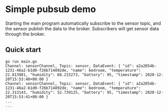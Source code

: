 # Simple pubsub demo
Starting the main program automatically subscribe to the sensor topic, and the sensor publish the data to the broker. Subscribers will get sensor data through the broker.

## Quick start
```
go run main.go
Channel: sensorChannel, Topic: sensor, DataEvent: { "id": a2a2054b-1231-46a2-b1d0-f26b714892de, "name": bedroom, "temperature": 22.813981, "humidity": 68.215273, "battery": 95, "timestamp": 2020-12-20T15:53:40+08:00 }
Channel: sensorChannel, Topic: sensor, DataEvent: { "id": a2a2054b-1231-46a2-b1d0-f26b714892de, "name": bedroom, "temperature": 22.313143, "humidity": 52.739125, "battery": 95, "timestamp": 2020-12-20T15:53:41+08:00 }
...
...
```